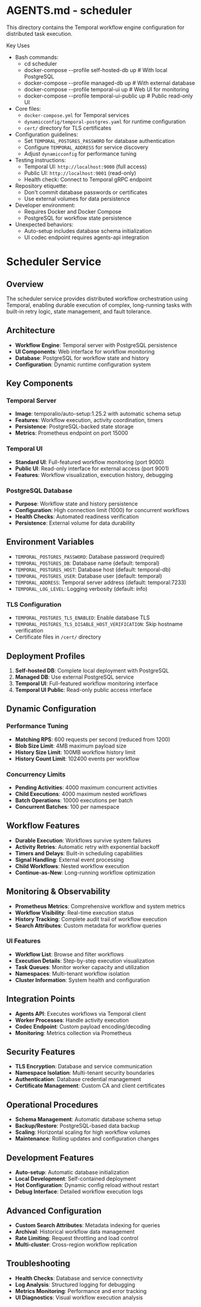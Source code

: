 # AGENTS.md - scheduler

This directory contains the Temporal workflow engine configuration for distributed task execution.

Key Uses
- Bash commands:
  - cd scheduler
  - docker-compose --profile self-hosted-db up    # With local PostgreSQL
  - docker-compose --profile managed-db up        # With external database
  - docker-compose --profile temporal-ui up       # Web UI for monitoring
  - docker-compose --profile temporal-ui-public up # Public read-only UI
- Core files:
  - `docker-compose.yml` for Temporal services
  - `dynamicconfig/temporal-postgres.yaml` for runtime configuration
  - `cert/` directory for TLS certificates
- Configuration guidelines:
  - Set `TEMPORAL_POSTGRES_PASSWORD` for database authentication
  - Configure `TEMPORAL_ADDRESS` for service discovery
  - Adjust `dynamicconfig` for performance tuning
- Testing instructions:
  - Temporal UI: `http://localhost:9000` (full access)
  - Public UI: `http://localhost:9001` (read-only)
  - Health check: Connect to Temporal gRPC endpoint
- Repository etiquette:
  - Don't commit database passwords or certificates
  - Use external volumes for data persistence
- Developer environment:
  - Requires Docker and Docker Compose
  - PostgreSQL for workflow state persistence
- Unexpected behaviors:
  - Auto-setup includes database schema initialization
  - UI codec endpoint requires agents-api integration

# Scheduler Service

## Overview
The scheduler service provides distributed workflow orchestration using Temporal, enabling durable execution of complex, long-running tasks with built-in retry logic, state management, and fault tolerance.

## Architecture
- **Workflow Engine**: Temporal server with PostgreSQL persistence
- **UI Components**: Web interface for workflow monitoring
- **Database**: PostgreSQL for workflow state and history
- **Configuration**: Dynamic runtime configuration system

## Key Components

### Temporal Server
- **Image**: temporalio/auto-setup:1.25.2 with automatic schema setup
- **Features**: Workflow execution, activity coordination, timers
- **Persistence**: PostgreSQL-backed state storage
- **Metrics**: Prometheus endpoint on port 15000

### Temporal UI
- **Standard UI**: Full-featured workflow monitoring (port 9000)
- **Public UI**: Read-only interface for external access (port 9001)
- **Features**: Workflow visualization, execution history, debugging

### PostgreSQL Database
- **Purpose**: Workflow state and history persistence
- **Configuration**: High connection limit (1000) for concurrent workflows
- **Health Checks**: Automated readiness verification
- **Persistence**: External volume for data durability

## Environment Variables
- `TEMPORAL_POSTGRES_PASSWORD`: Database password (required)
- `TEMPORAL_POSTGRES_DB`: Database name (default: temporal)
- `TEMPORAL_POSTGRES_HOST`: Database host (default: temporal-db)
- `TEMPORAL_POSTGRES_USER`: Database user (default: temporal)
- `TEMPORAL_ADDRESS`: Temporal server address (default: temporal:7233)
- `TEMPORAL_LOG_LEVEL`: Logging verbosity (default: info)

### TLS Configuration
- `TEMPORAL_POSTGRES_TLS_ENABLED`: Enable database TLS
- `TEMPORAL_POSTGRES_TLS_DISABLE_HOST_VERIFICATION`: Skip hostname verification
- Certificate files in `/cert/` directory

## Deployment Profiles
1. **Self-hosted DB**: Complete local deployment with PostgreSQL
2. **Managed DB**: Use external PostgreSQL service
3. **Temporal UI**: Full-featured workflow monitoring interface
4. **Temporal UI Public**: Read-only public access interface

## Dynamic Configuration

### Performance Tuning
- **Matching RPS**: 600 requests per second (reduced from 1200)
- **Blob Size Limit**: 4MB maximum payload size
- **History Size Limit**: 100MB workflow history limit
- **History Count Limit**: 102400 events per workflow

### Concurrency Limits
- **Pending Activities**: 4000 maximum concurrent activities
- **Child Executions**: 4000 maximum nested workflows
- **Batch Operations**: 10000 executions per batch
- **Concurrent Batches**: 100 per namespace

## Workflow Features
- **Durable Execution**: Workflows survive system failures
- **Activity Retries**: Automatic retry with exponential backoff
- **Timers and Delays**: Built-in scheduling capabilities
- **Signal Handling**: External event processing
- **Child Workflows**: Nested workflow execution
- **Continue-as-New**: Long-running workflow optimization

## Monitoring & Observability
- **Prometheus Metrics**: Comprehensive workflow and system metrics
- **Workflow Visibility**: Real-time execution status
- **History Tracking**: Complete audit trail of workflow execution
- **Search Attributes**: Custom metadata for workflow queries

### UI Features
- **Workflow List**: Browse and filter workflows
- **Execution Details**: Step-by-step execution visualization
- **Task Queues**: Monitor worker capacity and utilization
- **Namespaces**: Multi-tenant workflow isolation
- **Cluster Information**: System health and configuration

## Integration Points
- **Agents API**: Executes workflows via Temporal client
- **Worker Processes**: Handle activity execution
- **Codec Endpoint**: Custom payload encoding/decoding
- **Monitoring**: Metrics collection via Prometheus

## Security Features
- **TLS Encryption**: Database and service communication
- **Namespace Isolation**: Multi-tenant security boundaries
- **Authentication**: Database credential management
- **Certificate Management**: Custom CA and client certificates

## Operational Procedures
- **Schema Management**: Automatic database schema setup
- **Backup/Restore**: PostgreSQL-based data backup
- **Scaling**: Horizontal scaling for high workflow volumes
- **Maintenance**: Rolling updates and configuration changes

## Development Features
- **Auto-setup**: Automatic database initialization
- **Local Development**: Self-contained deployment
- **Hot Configuration**: Dynamic config reload without restart
- **Debug Interface**: Detailed workflow execution logs

## Advanced Configuration
- **Custom Search Attributes**: Metadata indexing for queries
- **Archival**: Historical workflow data management
- **Rate Limiting**: Request throttling and load control
- **Multi-cluster**: Cross-region workflow replication

## Troubleshooting
- **Health Checks**: Database and service connectivity
- **Log Analysis**: Structured logging for debugging
- **Metrics Monitoring**: Performance and error tracking
- **UI Diagnostics**: Visual workflow execution analysis